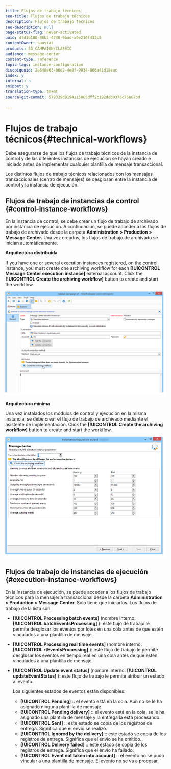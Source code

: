 ```yaml
---
title: Flujos de trabajo técnicos
seo-title: Flujos de trabajo técnicos
description: Flujos de trabajo técnicos
seo-description: null
page-status-flag: never-activated
uuid: dfd1b180-86b5-4740-9bad-a0e210f433c5
contentOwner: sauviat
products: SG_CAMPAIGN/CLASSIC
audience: message-center
content-type: reference
topic-tags: instance-configuration
discoiquuid: 2e648e63-06d2-4e8f-9934-066a41d18eac
index: y
internal: n
snippet: y
translation-type: tm+mt
source-git-commit: 579329d9194115065dff2c192deb0376c75e67bd

---
```



# Flujos de trabajo técnicos{#technical-workflows}

Debe asegurarse de que los flujos de trabajo técnicos de la instancia de control y de las diferentes instancias de ejecución se hayan creado e iniciado antes de implementar cualquier plantilla de mensaje transaccional.

Los distintos flujos de trabajo técnicos relacionados con los mensajes transaccionales (centro de mensajes) se desglosan entre la instancia de control y la instancia de ejecución.

## Flujos de trabajo de instancias de control {#control-instance-workflows}

En la instancia de control, se debe crear un flujo de trabajo de archivado por instancia de ejecución. A continuación, se puede acceder a los flujos de trabajo de archivado desde la carpeta **Administration > Production > Message Center.** Una vez creados, los flujos de trabajo de archivado se inician automáticamente.

**Arquitectura distribuida**

If you have one or several execution instances registered, on the control instance, you must create one archiving workflow for each **[!UICONTROL Message Center execution instance]** external account. Click the **[!UICONTROL Create the archiving workflow]** button to create and start the workflow.

![](assets/messagecenter_archiving_002.png)

**Arquitectura mínima**

Una vez instalados los módulos de control y ejecución en la misma instancia, se debe crear el flujo de trabajo de archivado mediante el asistente de implementación. Click the **[!UICONTROL Create the archiving workflow]** button to create and start the workflow.

![](assets/messagecenter_archiving_001.png)

## Flujos de trabajo de instancias de ejecución {#execution-instance-workflows}

En la instancia de ejecución, se puede acceder a los flujos de trabajo técnicos para la mensajería transaccional desde la carpeta **Administration > Production > Message Center.** Solo tiene que iniciarlos. Los flujos de trabajo de la lista son:

* **[!UICONTROL Processing batch events]** (nombre interno: **[!UICONTROL batchEventsProcessing]** ): este flujo de trabajo le permite desglosar los eventos por lotes en una cola antes de que estén vinculados a una plantilla de mensaje.
* **[!UICONTROL Processing real time events]** (nombre interno: **[!UICONTROL rtEventsProcessing]** ): este flujo de trabajo le permite desglosar los eventos en tiempo real en una cola antes de que estén vinculados a una plantilla de mensaje.
* **[!UICONTROL Update event status]** (nombre interno: **[!UICONTROL updateEventStatus]** ): este flujo de trabajo le permite atribuir un estado al evento.

   Los siguientes estados de eventos están disponibles:

   * **[!UICONTROL Pending]** :: el evento está en la cola. Aún no se le ha asignado ninguna plantilla de mensaje.
   * **[!UICONTROL Pending delivery]** :: el evento está en la cola, se le ha asignado una plantilla de mensaje y la entrega la está procesando.
   * **[!UICONTROL Sent]** :: este estado se copia de los registros de entrega. Significa que el envío se realizó.
   * **[!UICONTROL Ignored by the delivery]** :: este estado se copia de los registros de entrega. Significa que el envío se ha omitido.
   * **[!UICONTROL Delivery failed]** :: este estado se copia de los registros de entrega. Significa que el envío ha fallado.
   * **[!UICONTROL Event not taken into account]** :: el evento no se pudo vincular a una plantilla de mensaje. El evento no se va a procesar.

